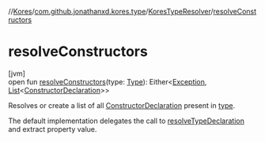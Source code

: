 //[Kores](../../../index.md)/[com.github.jonathanxd.kores.type](../index.md)/[KoresTypeResolver](index.md)/[resolveConstructors](resolve-constructors.md)

# resolveConstructors

[jvm]\
open fun [resolveConstructors](resolve-constructors.md)(type: [Type](https://docs.oracle.com/javase/8/docs/api/java/lang/reflect/Type.html)): Either<[Exception](https://kotlinlang.org/api/latest/jvm/stdlib/kotlin/-exception/index.html), [List](https://kotlinlang.org/api/latest/jvm/stdlib/kotlin.collections/-list/index.html)<[ConstructorDeclaration](../../com.github.jonathanxd.kores.base/-constructor-declaration/index.md)>>

Resolves or create a list of all [ConstructorDeclaration](../../com.github.jonathanxd.kores.base/-constructor-declaration/index.md) present in [type](resolve-constructors.md).

The default implementation delegates the call to [resolveTypeDeclaration](resolve-type-declaration.md) and extract property value.
